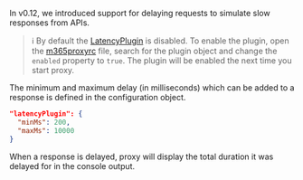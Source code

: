 In v0.12, we introduced support for delaying requests to simulate slow responses from APIs.

> ℹ️ By default the [LatencyPlugin](./LatencyPlugin) is disabled. To enable the plugin, open the [m365proxyrc](https://github.com/microsoft/m365-developer-proxy/wiki/m365proxyrc) file, search for the plugin object and change the `enabled` property to `true`. The plugin will be enabled the next time you start proxy.

The minimum and maximum delay (in milliseconds) which can be added to a response is defined in the configuration object.

```json
"latencyPlugin": {
  "minMs": 200,
  "maxMs": 10000
}
```

When a response is delayed, proxy will display the total duration it was delayed for in the console output.
